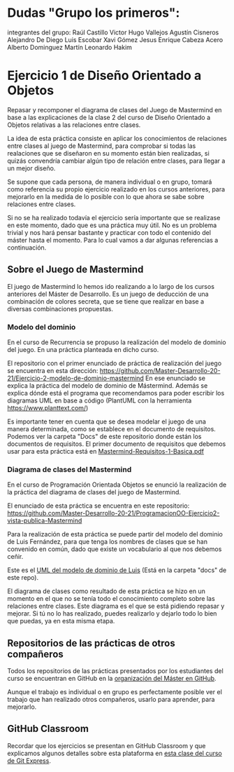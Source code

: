 # Dudas "Grupo los primeros":
integrantes del grupo:
Raúl Castillo
Victor Hugo Vallejos
Agustín Cisneros
Alejandro De Diego
Luis Escobar
Xavi Gómez
Jesus Enrique Cabeza Acero
Alberto Dominguez Martín
Leonardo Hakim



# Ejercicio 1 de Diseño Orientado a Objetos

Repasar y recomponer el diagrama de clases del Juego de Mastermind en base a las explicaciones de la clase 2 del curso de Diseño Orientado a Objetos relativas a las relaciones entre clases.

La idea de esta práctica consiste en aplicar los conocimientos de relaciones entre clases al juego de Mastermind, para comprobar si todas las realaciones que se diseñaron en su momento están bien realizadas, si quizás convendría cambiar algún tipo de relación entre clases, para llegar a un mejor diseño.

Se supone que cada persona, de manera individual o en grupo, tomará como referencia su propio ejercicio realizado en los cursos anteriores, para mejorarlo en la medida de lo posible con lo que ahora se sabe sobre relaciones entre clases.

Si no se ha realizado todavía el ejercicio sería importante que se realizase en este momento, dado que es una práctica muy útil. No es un problema trivial y nos hará pensar bastante y practicar con todo el contenido del máster hasta el momento. Para lo cual vamos a dar algunas referencias a continuación.

## Sobre el Juego de Mastermind

El juego de Mastermind lo hemos ido realizando a lo largo de los cursos anteriores del Máster de Desarrollo. Es un juego de deducción de una combinación de colores secreta, que se tiene que realizar en base a diversas combinaciones propuestas.

### Modelo del dominio

En el curso de Recurrencia se propuso la realización del modelo de dominio del juego. En una práctica planteada en dicho curso.

El repositorio con el primer enunciado de práctica de realización del juego se encuentra en esta dirección: <https://github.com/Master-Desarrollo-20-21/Ejercicio-2-modelo-de-dominio-mastermind> En ese enunciado se explica la práctica del modelo de dominio de Mástermind. Además se explica dónde está el programa que recomendamos para poder escribir los diagramas UML en base a código (PlantUML con la herramienta <https://www.planttext.com/>) 

Es importante tener en cuenta que se desea modelar el juego de una manera determinada, como se establece en el documento de requisitos. Podemos ver la carpeta "Docs" de este repositorio donde están los documentos de requisitos. El primer documento de requisitos que debemos usar para esta práctica está en [Mastermind-Requisitos-1-Basica.pdf](https://github.com/Master-Desarrollo-20-21/DisenioOO-Ejercicio1-relaciones-entre-clases/blob/main/docs/Mastermind-Requisitos-1-Basica.pdf)

### Diagrama de clases del Mastermind

En el curso de Programación Orientada Objetos se enunció la realización de la práctica del diagrama de clases del juego de Mastermind.

El enunciado de esta práctica se encuentra en este repositorio: <https://github.com/Master-Desarrollo-20-21/ProgramacionOO-Ejercicio2-vista-publica-Mastermind>

Para la realización de esta práctica se puede partir del modelo del dominio de Luis Fernández, para que tenga los nombres de clases que se han convenido en común, dado que existe un vocabulario al que nos debemos ceñir.

Este es el [UML del modelo de dominio de Luis](https://github.com/Master-Desarrollo-20-21/DisenioOO-Ejercicio1-relaciones-entre-clases/blob/main/docs/Mastermind.pdf) (Está en la carpeta "docs" de este repo).

El diagrama de clases como resultado de esta práctica se hizo en un momento en el que no se tenía todo el conocimiento completo sobre las relaciones entre clases. Este diagrama es el que se está pidiendo repasar y mejorar. Si tú no lo has realizado, puedes realizarlo y dejarlo todo lo bien que puedas, ya en esta misma etapa.

## Repositorios de las prácticas de otros compañeros

Todos los repositorios de las prácticas presentados por los estudiantes del curso se encuentran en GitHub en la [organización del Máster en GitHub](https://github.com/Master-Desarrollo-20-21). 

Aunque el trabajo es individual o en grupo es perfectamente posible ver el trabajo que han realizado otros compañeros, usarlo para aprender, para mejorarlo.

## GitHub Classroom

Recordar que los ejercicios se presentan en GitHub Classroom y que explicamos algunos detalles sobre esta plataforma en [esta clase del curso de Git Express](https://escuela.it/cursos/curso-express-de-git/clase/publicar-practicas-de-cursos-a-traves-del-sistema-github-classroom).
